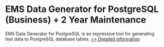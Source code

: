 # EMS Data Generator for PostgreSQL (Business) + 2 Year Maintenance
EMS Data Generator for PostgreSQL is an impressive tool for generating test data to PostgreSQL database tables.
[>> Detailed information](https://secure.shareit.com/shareit/product.html?productid=300067933&affiliateid=200057808)